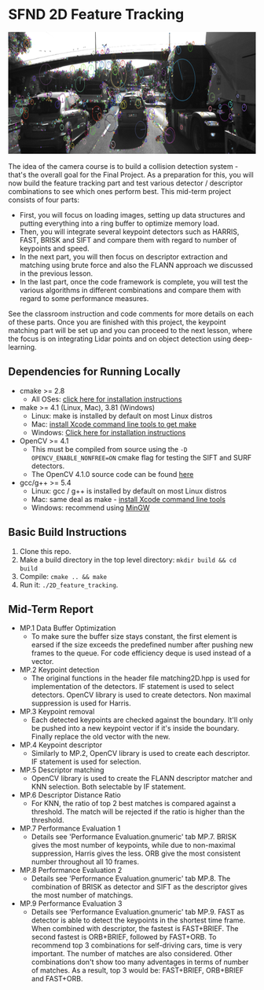# SFND 2D Feature Tracking

<img src="images/keypoints.png" width="820" height="248" />

The idea of the camera course is to build a collision detection system - that's the overall goal for the Final Project. As a preparation for this, you will now build the feature tracking part and test various detector / descriptor combinations to see which ones perform best. This mid-term project consists of four parts:

* First, you will focus on loading images, setting up data structures and putting everything into a ring buffer to optimize memory load. 
* Then, you will integrate several keypoint detectors such as HARRIS, FAST, BRISK and SIFT and compare them with regard to number of keypoints and speed. 
* In the next part, you will then focus on descriptor extraction and matching using brute force and also the FLANN approach we discussed in the previous lesson. 
* In the last part, once the code framework is complete, you will test the various algorithms in different combinations and compare them with regard to some performance measures. 

See the classroom instruction and code comments for more details on each of these parts. Once you are finished with this project, the keypoint matching part will be set up and you can proceed to the next lesson, where the focus is on integrating Lidar points and on object detection using deep-learning. 

## Dependencies for Running Locally
* cmake >= 2.8
  * All OSes: [click here for installation instructions](https://cmake.org/install/)
* make >= 4.1 (Linux, Mac), 3.81 (Windows)
  * Linux: make is installed by default on most Linux distros
  * Mac: [install Xcode command line tools to get make](https://developer.apple.com/xcode/features/)
  * Windows: [Click here for installation instructions](http://gnuwin32.sourceforge.net/packages/make.htm)
* OpenCV >= 4.1
  * This must be compiled from source using the `-D OPENCV_ENABLE_NONFREE=ON` cmake flag for testing the SIFT and SURF detectors.
  * The OpenCV 4.1.0 source code can be found [here](https://github.com/opencv/opencv/tree/4.1.0)
* gcc/g++ >= 5.4
  * Linux: gcc / g++ is installed by default on most Linux distros
  * Mac: same deal as make - [install Xcode command line tools](https://developer.apple.com/xcode/features/)
  * Windows: recommend using [MinGW](http://www.mingw.org/)

## Basic Build Instructions

1. Clone this repo.
2. Make a build directory in the top level directory: `mkdir build && cd build`
3. Compile: `cmake .. && make`
4. Run it: `./2D_feature_tracking`.

## Mid-Term Report
* MP.1 Data Buffer Optimization
  * To make sure the buffer size stays constant, the first element is earsed if the size exceeds the predefined number
  after pushing new frames to the queue. For code efficiency deque is used instead of a vector.
* MP.2 Keypoint detection
  * The original functions in the header file matching2D.hpp is used for implementation of the detectors. IF statement 
  is used to select detectors. OpenCV library is used to create detectors. Non maximal suppression is used for Harris.
* MP.3 Keypoint removal
  * Each detected keypoints are checked against the boundary. It'll only be pushed into a new keypoint vector if it's inside the boundary. Finally replace the old vector with the new. 
* MP.4 Keypoint descriptor
  * Similarly to MP.2, OpenCV library is used to create each descriptor. IF statement is used for selection.
* MP.5 Descriptor matching
  * OpenCV library is used to create the FLANN descriptor matcher and KNN selection. Both selectable by IF statement. 
* MP.6 Descriptor Distance Ratio
  * For KNN, the ratio of top 2 best matches is compared against a threshold. The match will be rejected if the ratio is higher than the threshold. 
* MP.7 Performance Evaluation 1
  * Details see 'Performance Evaluation.gnumeric' tab MP.7. BRISK gives the most number of keypoints, while due to non-maximal suppression, Harris gives the less. ORB give the most consistent number throughout all 10 frames.
* MP.8 Performance Evaluation 2
  * Details see 'Performance Evaluation.gnumeric' tab MP.8. The combination of BRISK as detector and SIFT as the descriptor gives the most number of matchings. 
* MP.9 Performance Evaluation 3
  * Details see 'Performance Evaluation.gnumeric' tab MP.9. FAST as detector is able to detect the keypoints in the shortest time frame. When combined with descriptor, the fastest is FAST+BRIEF. The second fastest is ORB+BRIEF, followed by FAST+ORB. To recommend top 3 combinations for self-driving cars, time is very important. The number of matches are also considered. Other combinations don't show too many adventages in terms of number of matches. As a result, top 3 would be: FAST+BRIEF, ORB+BRIEF and FAST+ORB.

